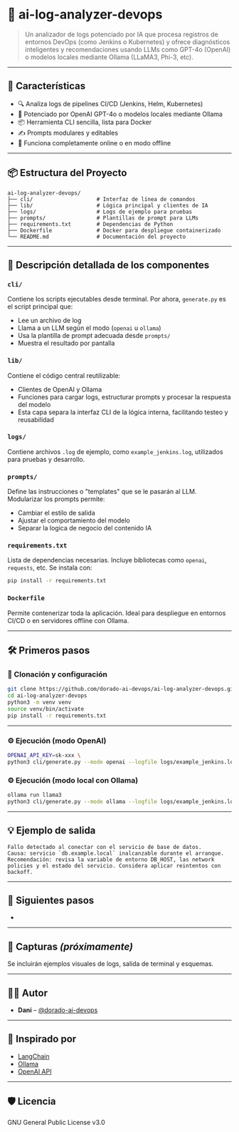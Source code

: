 # 🧠 ai-log-analyzer-devops

> Un analizador de logs potenciado por IA que procesa registros de entornos DevOps (como Jenkins o Kubernetes) y ofrece diagnósticos inteligentes y recomendaciones usando LLMs como GPT-4o (OpenAI) o modelos locales mediante Ollama (LLaMA3, Phi-3, etc).

&#x20;&#x20;

---

## 🚀 Características

- 🔍 Analiza logs de pipelines CI/CD (Jenkins, Helm, Kubernetes)
- 🤖 Potenciado por OpenAI GPT-4o o modelos locales mediante Ollama
- 📦 Herramienta CLI sencilla, lista para Docker
- ✍️ Prompts modulares y editables
- 📁 Funciona completamente online o en modo offline

---

## 📦 Estructura del Proyecto

```
ai-log-analyzer-devops/
├── cli/                    # Interfaz de línea de comandos
├── lib/                    # Lógica principal y clientes de IA
├── logs/                   # Logs de ejemplo para pruebas
├── prompts/                # Plantillas de prompt para LLMs
├── requirements.txt        # Dependencias de Python
├── Dockerfile              # Docker para despliegue containerizado
└── README.md               # Documentación del proyecto
```

---

## 🧩 Descripción detallada de los componentes

### `cli/`

Contiene los scripts ejecutables desde terminal. Por ahora, `generate.py` es el script principal que:

- Lee un archivo de log
- Llama a un LLM según el modo (`openai` u `ollama`)
- Usa la plantilla de prompt adecuada desde `prompts/`
- Muestra el resultado por pantalla

### `lib/`

Contiene el código central reutilizable:

- Clientes de OpenAI y Ollama
- Funciones para cargar logs, estructurar prompts y procesar la respuesta del modelo
- Esta capa separa la interfaz CLI de la lógica interna, facilitando testeo y reusabilidad

### `logs/`

Contiene archivos `.log` de ejemplo, como `example_jenkins.log`, utilizados para pruebas y desarrollo.

### `prompts/`

Define las instrucciones o "templates" que se le pasarán al LLM. Modularizar los prompts permite:

- Cambiar el estilo de salida
- Ajustar el comportamiento del modelo
- Separar la logica de negocio del contenido IA

### `requirements.txt`

Lista de dependencias necesarias. Incluye bibliotecas como `openai`, `requests`, etc. Se instala con:

```bash
pip install -r requirements.txt
```

### `Dockerfile`

Permite contenerizar toda la aplicación. Ideal para despliegue en entornos CI/CD o en servidores offline con Ollama.

---

## 🛠️ Primeros pasos

### 🔁 Clonación y configuración

```bash
git clone https://github.com/dorado-ai-devops/ai-log-analyzer-devops.git
cd ai-log-analyzer-devops
python3 -m venv venv
source venv/bin/activate
pip install -r requirements.txt
```

---

### ⚙️ Ejecución (modo OpenAI)

```bash
OPENAI_API_KEY=sk-xxx \
python3 cli/generate.py --mode openai --logfile logs/example_jenkins.log
```

### ⚙️ Ejecución (modo local con Ollama)

```bash
ollama run llama3
python3 cli/generate.py --mode ollama --logfile logs/example_jenkins.log
```

---

## 💡 Ejemplo de salida

```text
Fallo detectado al conectar con el servicio de base de datos.
Causa: servicio `db.example.local` inalcanzable durante el arranque.
Recomendación: revisa la variable de entorno DB_HOST, las network policies y el estado del servicio. Considera aplicar reintentos con backoff.
```

---

## 🔮 Siguientes pasos

-

---

## 📸 Capturas *(próximamente)*

Se incluirán ejemplos visuales de logs, salida de terminal y esquemas.

---

## 👨‍💻 Autor

- **Dani** – [@dorado-ai-devops](https://github.com/dorado-ai-devops)

---

## 🧠 Inspirado por

- [LangChain](https://github.com/langchain-ai/langchain)
- [Ollama](https://ollama.com)
- [OpenAI API](https://platform.openai.com/docs)

---

## 🛡 Licencia

GNU General Public License v3.0

